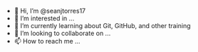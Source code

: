 - 👋 Hi, I’m @seanjtorres17
- 👀 I’m interested in ...
- 🌱 I’m currently learning about Git, GitHub, and other training
- 💞️ I’m looking to collaborate on ...
- 📫 How to reach me ...

<!---
seanjtorres17/seanjtorres17 is a ✨ special ✨ repository because its `README.md` (this file) appears on your GitHub profile.
You can click the Preview link to take a look at your changes.
--->
